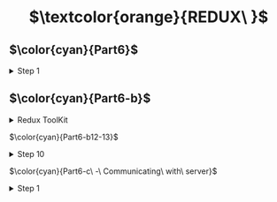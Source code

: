 <h1 align="center"> $\textcolor{orange}{REDUX\ }$
</h1>

## $\color{cyan}{Part6}$

 <details>
 <summary>
Step 1
</summary>
Testing the Reduce method.
Install deep-freeze to ensure reducer has been correctly define as an immutable function.

```
npm install redux
```

```
npm install --save-dev deep-freeze
```

### To run individual test file : -

```
run test file :
```

```
npm test --reducer/noteReducer.test.js
```

### run specific test name or describe block name

- test name

```
npm test -- -t  "a specific note is within the returned notes"
```

- test describtion

```
  npm test -- -t 'notes'
```

</details>

## $\color{cyan}{Part6-b}$

 <details>
 <summary>
Redux ToolKit
</summary>
[Redux Toolkit](https://redux-toolkit.js.org/) is a library that solves  repetitive boilerplate code for action and reduce implemented for multiple state management. `Redux Toolkit` library for example greatly simplifies the configuration of the Redux store and offers a large variety of tools to ease state management.

```
npm install @reduxjs/toolkit

```

</details>

$\color{cyan}{Part6-b12-13}$

 <details>
 <summary>
Step 10
</summary>
- Render message stored in the Redux store.

- Create separate reducer for the notification using `createSlice` .

</details>

$\color{cyan}{Part6-c\ -\ Communicating\ with\ server}$

 <details>
 <summary>
Step 1
</summary>

$\color{lightblue}{Step\ 1}$

- Getting data from the backend
  In this exercise we will use `json-server`.

1. Create dummy data in `db.json`
   \*\*\* which is placed in the root of the project.

2. Install json-server for the project ...

```
npm install json-server --save-dev
```

3.  Add scripts line in `package.json`

```
"server": "json-server -p3001 --watch db.

```

4.  Launch json-server
    ```
    npm run server
    ```

$\color{lightyellow}{Fetching\ data\ from\ the\ backend}$

Use a fetch method to get the data using `axios` in `services/anecdotes.js` .

```
npm install axios
```

\*\* We did not use `await` where it only works inside `async` functions.For the simple nature of this operation we'll abtain from using `async`.

5. Change the creation of new notes to be stored in backend(db.json).

</details>
